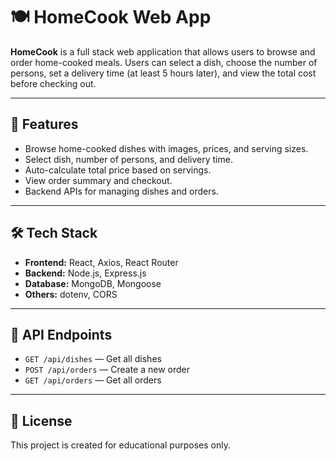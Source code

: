 # 🍽️ HomeCook Web App

**HomeCook** is a full stack web application that allows users to browse and order home-cooked meals. Users can select a dish, choose the number of persons, set a delivery time (at least 5 hours later), and view the total cost before checking out.

---

## 🚀 Features

- Browse home-cooked dishes with images, prices, and serving sizes.
- Select dish, number of persons, and delivery time.
- Auto-calculate total price based on servings.
- View order summary and checkout.
- Backend APIs for managing dishes and orders.

---

## 🛠️ Tech Stack

- **Frontend:** React, Axios, React Router
- **Backend:** Node.js, Express.js
- **Database:** MongoDB, Mongoose
- **Others:** dotenv, CORS

---

## 🔗 API Endpoints

- `GET /api/dishes` — Get all dishes  
- `POST /api/orders` — Create a new order  
- `GET /api/orders` — Get all orders  

---

## 📘 License

This project is created for educational purposes only.
